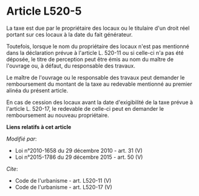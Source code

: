 # Article L520-5

La taxe est due par le propriétaire des locaux ou le titulaire d'un droit réel portant sur ces locaux à la date du fait
générateur.

Toutefois, lorsque le nom du propriétaire des locaux n'est pas mentionné dans la déclaration prévue à l'article L. 520-11 ou
si celle-ci n'a pas été déposée, le titre de perception peut être émis au nom du maître de l'ouvrage ou, à défaut, du
responsable des travaux.

Le maître de l'ouvrage ou le responsable des travaux peut demander le remboursement du montant de la taxe au redevable
mentionné au premier alinéa du présent article.

En cas de cession des locaux avant la date d'exigibilité de la taxe prévue à l'article L. 520-17, le redevable de celle-ci
peut en demander le remboursement au nouveau propriétaire.

**Liens relatifs à cet article**

_Modifié par_:

  - Loi n°2010-1658 du 29 décembre 2010 - art. 31 (V)
  - Loi n°2015-1786 du 29 décembre 2015 - art. 50 (V)

_Cite_:

  - Code de l'urbanisme - art. L520-11 (V)
  - Code de l'urbanisme - art. L520-17 (V)
